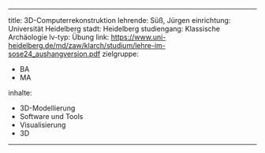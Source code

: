 ---
title: 3D-Computerrekonstruktion
lehrende: Süß, Jürgen
einrichtung: Universität Heidelberg
stadt: Heidelberg
studiengang: Klassische Archäologie
lv-typ: Übung
link: https://www.uni-heidelberg.de/md/zaw/klarch/studium/lehre-im-sose24_aushangversion.pdf
zielgruppe:
  - BA
  - MA

inhalte:
  - 3D-Modellierung
  - Software und Tools
  - Visualisierung
  - 3D
  ---
 
